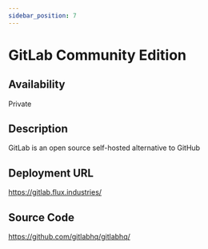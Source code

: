 ```yaml
---
sidebar_position: 7
---
```


# GitLab Community Edition

## Availability
Private

## Description
GitLab is an open source self-hosted alternative to GitHub 

## Deployment URL
https://gitlab.flux.industries/

## Source Code
https://github.com/gitlabhq/gitlabhq/